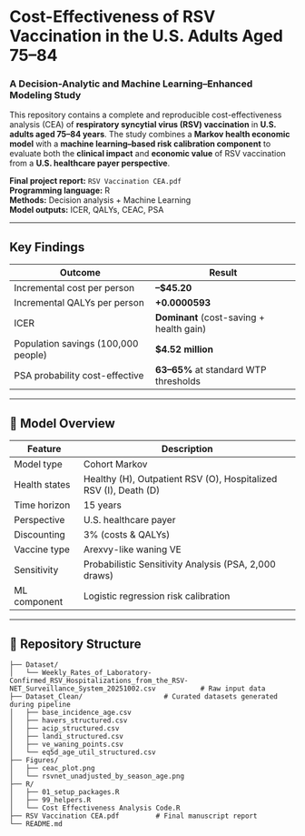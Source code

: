 # Cost-Effectiveness of RSV Vaccination in the U.S. Adults Aged 75–84  
### A Decision-Analytic and Machine Learning–Enhanced Modeling Study

This repository contains a complete and reproducible cost-effectiveness analysis (CEA) of **respiratory syncytial virus (RSV) vaccination** in **U.S. adults aged 75–84 years**. The study combines a **Markov health economic model** with a **machine learning–based risk calibration component** to evaluate both the **clinical impact** and **economic value** of RSV vaccination from a **U.S. healthcare payer perspective**.

**Final project report:** `RSV Vaccination CEA.pdf`  
**Programming language:** R  
**Methods:** Decision analysis + Machine Learning  
**Model outputs:** ICER, QALYs, CEAC, PSA

---

## Key Findings

| Outcome | Result |
|----------|--------|
| Incremental cost per person | **–$45.20** |
| Incremental QALYs per person | **+0.0000593** |
| ICER | **Dominant** (cost-saving + health gain) |
| Population savings (100,000 people) | **$4.52 million** |
| PSA probability cost-effective | **63–65%** at standard WTP thresholds |

---

## 🔧 Model Overview

| Feature | Description |
|----------|-------------|
| Model type | Cohort Markov |
| Health states | Healthy (H), Outpatient RSV (O), Hospitalized RSV (I), Death (D) |
| Time horizon | 15 years |
| Perspective | U.S. healthcare payer |
| Discounting | 3% (costs & QALYs) |
| Vaccine type | Arexvy-like waning VE |
| Sensitivity | Probabilistic Sensitivity Analysis (PSA, 2,000 draws) |
| ML component | Logistic regression risk calibration |

---

## 📂 Repository Structure

```text
├── Dataset/                         
│   └── Weekly_Rates_of_Laboratory-Confirmed_RSV_Hospitalizations_from_the_RSV-NET_Surveillance_System_20251002.csv           # Raw input data
├── Dataset_Clean/                    # Curated datasets generated during pipeline
│   ├── base_incidence_age.csv
│   ├── havers_structured.csv
│   ├── acip_structured.csv
│   ├── landi_structured.csv
│   ├── ve_waning_points.csv
│   └── eq5d_age_util_structured.csv
├── Figures/
│   ├── ceac_plot.png
│   └── rsvnet_unadjusted_by_season_age.png  
├── R/
│   ├── 01_setup_packages.R
│   ├── 99_helpers.R
│   └── Cost Effectiveness Analysis Code.R
├── RSV Vaccination CEA.pdf         # Final manuscript report
└── README.md                     
